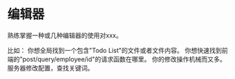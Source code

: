 # 编辑器
熟练掌握一种或几种编辑器的使用对xxx。

比如：
你想全局找到一个包含"Todo List"的文件或者文件内容。
你想快速找到前端的"post/query/employee/id"的请求函数在哪里。
你的修改操作机械而又多。
服务器修改配置，查找关键词。
